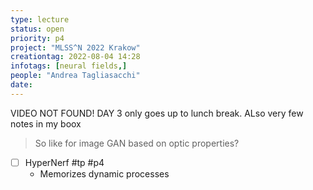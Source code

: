 ```yaml
---
type: lecture
status: open
priority: p4
project: "MLSS^N 2022 Krakow"
creationtag: 2022-08-04 14:28
infotags: [neural fields,]
people: "Andrea Tagliasacchi"
date:
---
```


VIDEO NOT FOUND! DAY 3 only goes up to lunch break. ALso very few notes in my boox

> So like for image GAN based on optic properties?
- [ ] HyperNerf #tp #p4 
	- Memorizes dynamic processes